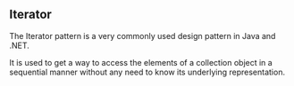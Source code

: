 ## Iterator
The Iterator pattern is a very commonly used design pattern in Java and .NET.

It is used to get a way to access the elements of a collection object in a
sequential manner without any need to know its underlying representation.
